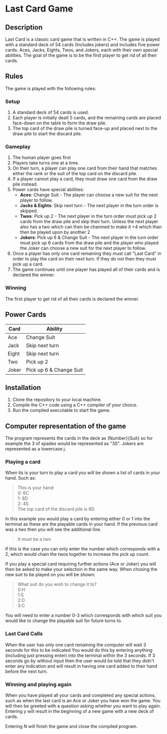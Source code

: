# Last Card Game

## Description

Last Card is a classic card game that is written in C++. The game is played with a standard deck of 54 cards (Includes jokers) and includes five power cards: Aces, Jacks, Eights, Twos, and Jokers, each with their own special abilities. The goal of the game is to be the first player to get rid of all their cards.

## Rules

The game is played with the following rules:

### Setup

1. A standard deck of 54 cards is used.
2. Each player is initially dealt 5 cards, and the remaining cards are placed face-down on the table to form the draw pile.
3. The top card of the draw pile is turned face-up and placed next to the draw pile to start the discard pile.

### Gameplay

1. The human player goes first
2. Players take turns one at a time.
3. On their turn, a player can play one card from their hand that matches either the rank or the suit of the top card on the discard pile.
4. If a player cannot play a card, they must draw one card from the draw pile instead.
5. Power cards have special abilities:
    - **Aces**: Change Suit - The player can choose a new suit for the next player to follow.
    - **Jacks & Eights**: Skip next turn - The next player in the turn order is skipped.
    - **Twos**: Pick up 2 - The next player in the turn order must pick up 2 cards from the draw pile and skip their turn. Unless the next player also has a two which can then be chanined to make it +4 which than then be played upon by another 2
    - **Jokers**: Pick up 6 & Change Suit - The next player in the turn order must pick up 6 cards from the draw pile and the player who played the Joker can choose a new suit for the next player to follow.
5. Once a player has only one card remaining they must call "Last Card" in order to play the card on their next turn. If they do not then they must pick up a card.
6. The game continues until one player has played all of their cards and is declared the winner.

### Winning

The first player to get rid of all their cards is declared the winner.

## Power Cards

| Card | Ability                 |
|------|-------------------------|
| Ace  | Change Suit             |
| Jack | Skip next turn          |
| Eight| Skip next turn          |
| Two  | Pick up 2               |
| Joker| Pick up 6 & Change Suit |

## Installation

1. Clone the repository to your local machine.
2. Compile the C++ code using a C++ compiler of your choice.
3. Run the compiled executable to start the game.

## Computer representation of the game

The program represents the cards in the deck as {Number}{Suit} so for example the 3 of spades would be represented as "3S". Jokers are represented as a lowercase j.

### Playing a card
When its is your turn to play a card you will be shown a list of cards in your hand. Such as:
>This is your hand:  
>0: 6C  
>1: 8D  
>2: 4S  
>The top card of the discard pile is 6D

In this example you would play a card by entering either 0 or 1 into the terminal as these are the playable cards in your hand. If the previous card was a two then you will see the additional line.
> It must be a two

If this is the case you can only enter the number which corresponds with a 2, which would chain the twos together to increase the pick up count.

If you play a special card requiring further actions (Ace or Joker) you will then be asked to make your selection in the same way. When chosing the new suit to be played on you will be shown:
>What suit do you wish to change it to?  
>0:H  
>1:S  
>2:D  
>3:C  

You will need to enter a number 0-3 which corresponds with which suit you would like to change the playable suit for future turns to.

### Last Card Calls
When the user has only one card remaining the computer will wait 3 seconds for this to be indicated
You would do this by entering anything (including just pressing enter) into the terminal within the 3 seconds. 
If 3 seconds go by without input then the user would be told that they didn't enter any indication and will result in having one card added to their hand before the next turn.

### Winning and playing again
When you have played all your cards and completed any special actions, such as when the last card is an Ace or Joker you have won the game. 
You will then be greeted with a question asking whether you want to play again. Entering y will result in the beginning of a new game with a new deck of cards.

Entering N will finish the game and close the compiled program.
